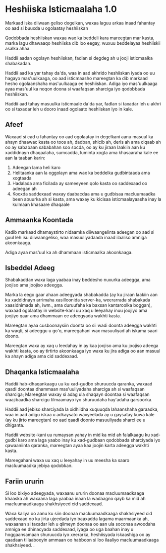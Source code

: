 # Heshiiska Isticmaalaha 1.0

Markaad iska diiwaan geliso degelkan, waxaa laguu arkaa inaad fahantay oo aad si buuxda u ogolaatay heshiiskan

Qodobbada heshiiskan waxaa wax ka beddeli kara mareegtan mar kasta, marka lagu dhawaaqo heshiiska dib loo eegay, wuxuu beddelayaa heshiiskii asalka ahaa.

Haddii aadan ogolayn heshiiskan, fadlan si degdeg ah u jooji isticmaalka shabakadan.

Haddii aad ka yar tahay da'da, waa in aad akhrido heshiiskan iyada oo uu hagayo mas'uulkaaga, oo aad isticmaasho mareegtan ka dib markaad hesho ogolaanshaha mas'uulkaaga ee heshiiskan. Adiga iyo mas'uulkaaga ayaa mas'uul ka noqon doona si waafaqsan sharciga iyo qodobbada heshiiskan.

Haddii aad tahay masuulka isticmaale da'da yar, fadlan si taxadar leh u akhri oo si taxadar leh u dooro inaad ogolaato heshiiskan iyo in kale.

## Afeef

Waxaad si cad u fahantay oo aad ogolaatay in degelkani aanu masuul ka ahayn dhaawac kasta oo toos ah, dadban, shicib ah, deris ah ama ciqaab ah oo ay sababaan sababahan soo socda, oo ay ku jiraan laakiin aan ku xaddidnayn dhaqaalaha, sumcadda, luminta xogta ama khasaaraha kale ee aan la taaban karin:

1. Adeegan lama heli karo
1. Helitaanka aan la oggolayn ama wax ka beddelka gudbintaada ama xogtaada
1. Hadalada ama ficilada ay sameeyeen qolo kasta oo saddexaad oo adeegan ah
1. Kooxda saddexaad waxay daabacdaa ama u gudbisaa macluumaadka been abuurka ah si kasta, ama waxay ku kicisaa isticmaalayaasha inay la kulmaan khasaare dhaqaale

## Ammaanka Koontada

Kadib markaad dhamaystirto nidaamka diiwaangelinta adeegan oo aad si guul leh isu diiwaangeliso, waa masuuliyadaada inaad ilaaliso amniga akoonkaaga.

Adiga ayaa mas'uul ka ah dhammaan isticmaalka akoonkaaga.

## Isbeddel Adeeg

Shabakaddan waxa laga yaabaa inay beddesho nuxurka adeegga, ama joojiso ama joojiso adeegga.

Marka la eego gaar ahaan adeegyada shabakadda (ay ku jiraan laakiin aan ku xaddidnayn arrimaha xasilloonida server-ka, weerarrada shabakada xaasidnimada ah, iwm., ama duruufaha ka baxsan kantaroolka boggan), waxaad ogolaatay in website-kani uu xaq u leeyahay inuu joojiyo ama joojiyo qaar ama dhammaan ee adeegyada wakhti kasta.

Mareegtan ayaa cusboonaysiin doonta oo sii wadi doonta adeegga wakhti ka waqti, si adeeggu u go'o, mareegahani wax masuuliyad ah iskama saari doono.

Mareegtan waxa ay xaq u leedahay in ay kaa joojiso ama ku joojiso adeega wakhti kasta, oo ay tirtirto akoonkaaga iyo waxa ku jira adiga oo aan masuul ka ahayn adiga ama cid saddexaad.

## Dhaqanka Isticmaalaha

Haddii hab-dhaqankaagu uu ku xad-gudbo shuruucda qaranka, waxaad qaadi doontaa dhammaan mas'uuliyadaha sharciga ah si waafaqsan sharciga; Mareegtan waxay si adag ula shaqayn doontaa si waafaqsan waajibaadka sharcigu tilmaamayo iyo shuruudaha hay'adaha garsoorka.

Haddii aad jebiso sharciyada la xidhiidha xuquuqda lahaanshaha garaadka, waa in aad adigu iskaa u adkaysato waxyeelada ay u gaysatay kuwa kale (ay ku jirto mareegtan) oo aad qaadi doonto masuuliyada sharci ee u dhiganta.

Haddii website-kani uu rumaysan yahay in mid ka mid ah falalkaagu ku xad-gudbi karo ama laga yaabo inay ku xad-gudbaan qodobbada sharciyada iyo qawaaniinta qaranka, mareegtan ayaa kaa joojin karta adeegga wakhti kasta.

Mareegahani waxa uu xaq u leeyahay in uu meesha ka saaro macluumaadka jebiya qodobkan.

## Fariin ururin

Si loo bixiyo adeegyada, waxaanu ururin doonaa macluumaadkaaga khaaska ah waxaana laga yaabaa inaan la wadaagno qayb ka mid ah macluumaadkaaga shakhsiyeed cid saddexaad.

Waxa kaliya oo aanu ku siin doonaa macluumaadkaaga shakhsiyeed cid saddexaad oo ku jirta ujeedada iyo baaxadda lagama maarmaanka ah, waxaanan si taxadar leh u qiimeyn doonaa oo aan ula soconaa awoodaha amniga ee dhinacyada saddexaad, iyaga oo uga baahan inay u hoggaansamaan shuruucda iyo xeerarka, heshiisyada iskaashiga oo ay qaadaan tillaabooyin ammaan oo habboon si loo ilaaliyo macluumaadkaaga shakhsiyeed. .
